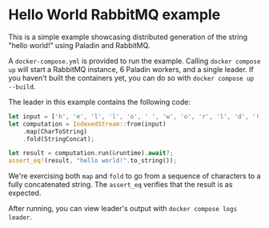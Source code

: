 # Hello World RabbitMQ example

This is a simple example showcasing distributed generation of the string
"hello world!" using Paladin and RabbitMQ. 

A `docker-compose.yml` is provided to run the example. Calling `docker compose up` will start a RabbitMQ instance, 6 Paladin workers, and a single leader. If you haven't built the containers yet, you can do so with `docker compose up --build`.

The leader in this example contains the following code:

```rust
let input = ['h', 'e', 'l', 'l', 'o', ' ', 'w', 'o', 'r', 'l', 'd', '!'];
let computation = IndexedStream::from(input)
    .map(CharToString)
    .fold(StringConcat);

let result = computation.run(&runtime).await?;
assert_eq!(result, "hello world!".to_string());
```

We're exercising both `map` and `fold` to go from a sequence of characters to a fully concatenated string. The `assert_eq` verifies that the result is as expected.

After running, you can view leader's output with `docker compose logs leader`.
